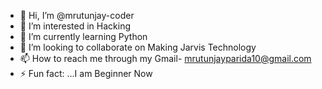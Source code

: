 - 👋 Hi, I’m @mrutunjay-coder
- 👀 I’m interested in Hacking
- 🌱 I’m currently learning Python
- 💞️ I’m looking to collaborate on Making Jarvis Technology 
- 📫 How to reach me through my Gmail- mrutunjayparida10@gmail.com 
- ⚡ Fun fact: ...I am Beginner Now 

<!---
mrutunjay-coder/mrutunjay-coder is a ✨ special ✨ repository because its `README.md` (this file) appears on your GitHub profile.
You can click the Preview link to take a look at your changes.
--->
